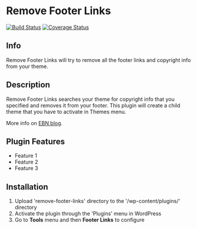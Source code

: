 # Remove Footer Links

[![Build Status](https://travis-ci.org/niteoweb/Remove-Footer-Links.svg?branch=master)](https://travis-ci.org/niteoweb/Remove-Footer-Links)
[![Coverage Status](https://coveralls.io/repos/github/niteoweb/Remove-Footer-Links/badge.svg)](https://coveralls.io/github/niteoweb/Remove-Footer-Links)
## Info

Remove Footer Links will try to remove all the footer links and copyright info from your theme.

## Description

Remove Footer Links searches your theme for copyright info that you specified
and removes it from your footer. This plugin will create a child theme that you
have to activate in Themes menu.

More info on <a href="http://blog.easyblognetworks.com/2015/free-remove-footer-linkx-plugin/">EBN blog</a>.

## Plugin Features
* Feature 1
* Feature 2
* Feature 3

## Installation

1. Upload 'remove-footer-links' directory to the '/wp-content/plugins/' directory
2. Activate the plugin through the 'Plugins' menu in WordPress
3. Go to **Tools** menu and then **Footer Links** to configure
